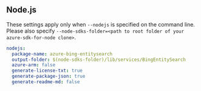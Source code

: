 ## Node.js

These settings apply only when `--nodejs` is specified on the command line.
Please also specify `--node-sdks-folder=<path to root folder of your azure-sdk-for-node clone>`.

``` yaml $(nodejs)
nodejs:
  package-name: azure-bing-entitysearch
  output-folder: $(node-sdks-folder)/lib/services/BingEntitySearch
  azure-arm: false
  generate-license-txt: true
  generate-package-json: true
  generate-readme-md: false
```
